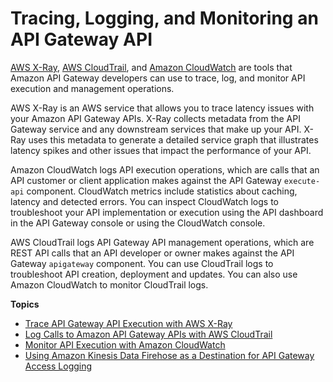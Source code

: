 # Tracing, Logging, and Monitoring an API Gateway API<a name="monitoring_overview"></a>

[AWS X\-Ray](https://docs.aws.amazon.com/xray/latest/devguide/aws-xray.html), [AWS CloudTrail](https://docs.aws.amazon.com/awscloudtrail/latest/userguide/cloudtrail-user-guide.html), and [Amazon CloudWatch](https://docs.aws.amazon.com/AmazonCloudWatch/latest/monitoring/WhatIsCloudWatch.html) are tools that Amazon API Gateway developers can use to trace, log, and monitor API execution and management operations\.

AWS X\-Ray is an AWS service that allows you to trace latency issues with your Amazon API Gateway APIs\. X\-Ray collects metadata from the API Gateway service and any downstream services that make up your API\. X\-Ray uses this metadata to generate a detailed service graph that illustrates latency spikes and other issues that impact the performance of your API\.

Amazon CloudWatch logs API execution operations, which are calls that an API customer or client application makes against the API Gateway `execute-api` component\. CloudWatch metrics include statistics about caching, latency and detected errors\. You can inspect CloudWatch logs to troubleshoot your API implementation or execution using the API dashboard in the API Gateway console or using the CloudWatch console\.

AWS CloudTrail logs API Gateway API management operations, which are REST API calls that an API developer or owner makes against the API Gateway `apigateway` component\. You can use CloudTrail logs to troubleshoot API creation, deployment and updates\. You can also use Amazon CloudWatch to monitor CloudTrail logs\.

**Topics**
+ [Trace API Gateway API Execution with AWS X\-Ray](apigateway-xray.md)
+ [Log Calls to Amazon API Gateway APIs with AWS CloudTrail](cloudtrail.md)
+ [Monitor API Execution with Amazon CloudWatch](monitoring-cloudwatch.md)
+ [Using Amazon Kinesis Data Firehose as a Destination for API Gateway Access Logging](apigateway-logging-to-kinesis.md)